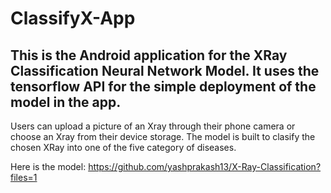 # ClassifyX-App



## This is the Android application for the XRay Classification Neural Network Model. It uses the tensorflow API for the simple deployment of the model in the app. 
Users can upload a picture of an Xray through their phone camera or choose an Xray from their device storage. The model is built to clasify the chosen XRay into one of the five category of diseases.

Here is the model: https://github.com/yashprakash13/X-Ray-Classification?files=1
